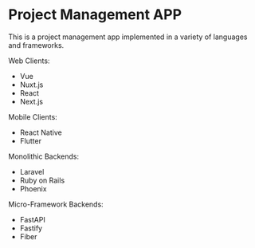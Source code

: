 # Project Management APP

This is a project management app
implemented in a variety of languages
and frameworks.

Web Clients:
- Vue
- Nuxt.js
- React
- Next.js

Mobile Clients:
- React Native
- Flutter

Monolithic Backends:
- Laravel
- Ruby on Rails
- Phoenix

Micro-Framework Backends:
- FastAPI
- Fastify
- Fiber

